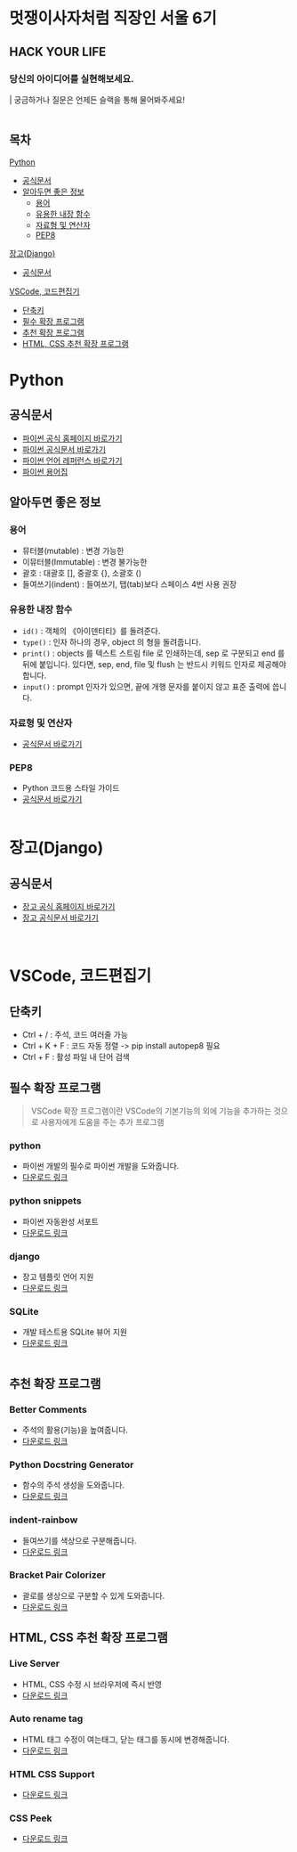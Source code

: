  멋쟁이사자처럼 직장인 서울 6기
=====
## HACK YOUR LIFE
### 당신의 아이디어를 실현해보세요.  

| 궁금하거나 질문은 언제든 슬랙을 통해 물어봐주세요!  
<br/>

## 목차
[Python](Python)  
- [공식문서](공식문서)  
- [알아두면 좋은 정보](알아두면-좋은-정보)  
  - [용어](용어)
  - [유용한 내장 함수](유용한-내장-함수)
  - [자료형 및 연산자](자료형-및-연산자)
  - [PEP8](PEP8)  

[장고(Django)](장고(Django))
- [공식문서](공식문서)

[VSCode, 코드편집기](VSCode,-코드편집기)  
- [단축키](단축키)  
- [필수 확장 프로그램](필수-확장-프로그램)  
- [추천 확장 프로그램](추천-확장-프로그램)  
- [HTML, CSS 추천 확장 프로그램](HTML,-CSS-추천-확장-프로그램)  


# Python

## 공식문서
* [파이썬 공식 홈페이지 바로가기](https://www.python.org/)  
* [파이썬 공식문서 바로가기](https://docs.python.org/3/)  
* [파이썬 언어 레퍼런스 바로가기](https://docs.python.org/ko/3/reference/index.html)  
* [파이썬 용어집](https://docs.python.org/ko/3/glossary.html#glossary)

## 알아두면 좋은 정보
### 용어
* 뮤터블(mutable) : 변경 가능한
* 이뮤터블(Immutable) : 변경 불가능한
* 괄호 : 대괄호 [], 중괄호 {}, 소괄호 ()
* 들여쓰기(indent) : 들여쓰기, 탭(tab)보다 스페이스 4번 사용 권장

### 유용한 내장 함수
* ```id()``` : 객체의 《아이덴티티》를 돌려준다.
* ```type()``` : 인자 하나의 경우, object 의 형을 돌려줍니다.
* ```print()``` : objects 를 텍스트 스트림 file 로 인쇄하는데, sep 로 구분되고 end 를 뒤에 붙입니다. 있다면, sep, end, file 및 flush 는 반드시 키워드 인자로 제공해야 합니다.
* ```input()``` : prompt 인자가 있으면, 끝에 개행 문자를 붙이지 않고 표준 출력에 씁니다.

### 자료형 및 연산자
* [공식문서 바로가기](https://docs.python.org/ko/3/library/stdtypes.html)  

### PEP8
* Python 코드용 스타일 가이드
* [공식문서 바로가기](https://www.python.org/dev/peps/pep-0008/)
<br/><br/>  

# 장고(Django)
## 공식문서  
* [장고 공식 홈페이지 바로가기](https://www.djangoproject.com/)  
* [장고 공식문서 바로가기](https://docs.djangoproject.com/en/3.2/)  
<br/><br/>

# VSCode, 코드편집기
## 단축키
* Ctrl + / : 주석, 코드 여러줄 가능
* Ctrl + K + F : 코드 자동 정렬 -> pip install autopep8 필요
* Ctrl + F : 활성 파일 내 단어 검색

## 필수 확장 프로그램
> VSCode 확장 프로그램이란 VSCode의 기본기능의 외에 기능을 추가하는 것으로 사용자에게 도움을 주는 추가 프로그램  

### python 
* 파이썬 개발의 필수로 파이썬 개발을 도와줍니다.
* [다운로드 링크](https://marketplace.visualstudio.com/items?itemName=ms-python.python)

### python snippets 
* 파이썬 자동완성 서포트
* [다운로드 링크](https://marketplace.visualstudio.com/items?itemName=frhtylcn.pythonsnippets)

### django 
* 장고 템플릿 언어 지원
* [다운로드 링크](https://marketplace.visualstudio.com/items?itemName=batisteo.vscode-django)

### SQLite
* 개발 테스트용 SQLite 뷰어 지원
* [다운로드 링크](https://marketplace.visualstudio.com/items?itemName=alexcvzz.vscode-sqlite)
<br/><br/>  

## 추천 확장 프로그램  
### Better Comments 
* 주석의 활용(기능)을 높여줍니다.
* [다운로드 링크](https://marketplace.visualstudio.com/items?itemName=aaron-bond.better-comments)

### Python Docstring Generator 
* 함수의 주석 생성을 도와줍니다.
* [다운로드 링크](https://marketplace.visualstudio.com/items?itemName=njpwerner.autodocstring)

### indent-rainbow 
* 들여쓰기를 색상으로 구분해줍니다.
* [다운로드 링크](https://marketplace.visualstudio.com/items?itemName=oderwat.indent-rainbow)

### Bracket Pair Colorizer 
* 괄로를 생상으로 구분할 수 있게 도와줍니다.
* [다운로드 링크](https://marketplace.visualstudio.com/items?itemName=CoenraadS.bracket-pair-colorizer)

## HTML, CSS 추천 확장 프로그램
### Live Server 
* HTML, CSS 수정 시 브라우저에 즉시 반영
* [다운로드 링크](https://marketplace.visualstudio.com/items?itemName=ritwickdey.LiveServer)

### Auto rename tag
* HTML 태그 수정이 여는태그, 닫는 태그를 동시에 변경해줍니다.
* [다운로드 링크](https://marketplace.visualstudio.com/items?itemName=formulahendry.auto-rename-tag)

### HTML CSS Support 
* [다운로드 링크](https://marketplace.visualstudio.com/items?itemName=ecmel.vscode-html-css)

### CSS Peek
* [다운로드 링크](https://marketplace.visualstudio.com/items?itemName=pranaygp.vscode-css-peek)